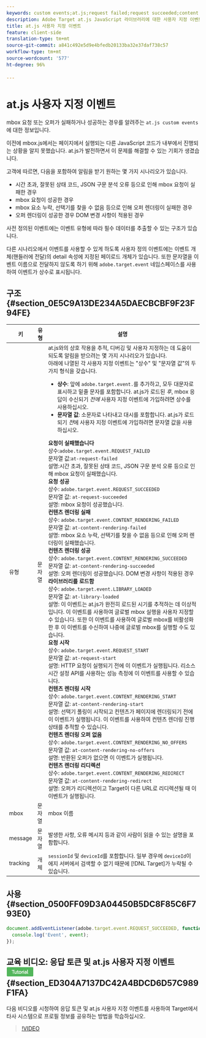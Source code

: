 ```yaml
---
keywords: custom events;at.js;request failed;request succeeded;content rendering failed;content rendering succeeded;library loaded;request start;content rendering start;content rendering no offers;content rendering rediret
description: Adobe Target at.js JavaScript 라이브러리에 대한 사용자 지정 이벤트 정보입니다.
title: at.js 사용자 지정 이벤트
feature: client-side
translation-type: tm+mt
source-git-commit: a841c492e5d9e4bfedb20133ba32e37daf738c57
workflow-type: tm+mt
source-wordcount: '577'
ht-degree: 96%

---
```



# at.js 사용자 지정 이벤트

mbox 요청 또는 오퍼가 실패하거나 성공하는 경우를 알려주는 `at.js custom events`에 대한 정보입니다.

이전에 mbox.js에서는 페이지에서 실행되는 다른 JavaScript 코드가 내부에서 진행되는 상황을 알지 못했습니다. at.js가 발전하면서 이 문제를 해결할 수 있는 기회가 생겼습니다.

고객에 따르면, 다음을 포함하여 알림을 받기 원하는 몇 가지 시나리오가 있습니다.

* 시간 초과, 잘못된 상태 코드, JSON 구문 분석 오류 등으로 인해 mbox 요청이 실패한 경우
* mbox 요청이 성공한 경우
* mbox 요소 누락, 선택기를 찾을 수 없음 등으로 인해 오퍼 렌더링이 실패한 경우
* 오퍼 렌더링이 성공한 경우 DOM 변경 사항이 적용된 경우

사전 정의된 이벤트에는 이벤트 유형에 따라 필수 데이터를 추출할 수 있는 구조가 있습니다.

다른 시나리오에서 이벤트를 사용할 수 있게 하도록 사용자 정의 이벤트에는 이벤트 개체(핸들러에 전달)의 detail 속성에 지정된 페이로드 개체가 있습니다. 또한 문자열을 이벤트 이름으로 전달하지 않도록 하기 위해 `adobe.target.event` 네임스페이스를 사용하여 이벤트가 상수로 표시됩니다.

## 구조 {#section_0E5C9A13DE234A5DAECBCBF9F23F94FE}

| 키 | 유형 | 설명 |
|--- |--- |--- |
| 유형 | 문자열 | at.js와의 상호 작용을 추적, 디버깅 및 사용자 지정하는 데 도움이 되도록 알림을 받으려는 몇 가지 시나리오가 있습니다.<br>아래에 나열된 각 사용자 지정 이벤트는 &quot;상수&quot; 및 &quot;문자열 값&quot;의 두 가지 형식을 갖습니다.<ul><li>**상수**: 앞에 `adobe.target.event.`를 추가하고, 모두 대문자로 표시하고 밑줄 문자를 포함합니다. at.js가 로드된 *후*, mbox 응답이 수신되기 *전에* 사용자 지정 이벤트에 가입하려면 상수를 사용하십시오.</li><li>**문자열 값**: 소문자로 나타내고 대시를 포함합니다. at.js가 로드되기 *전*&#x200B;에 사용자 지정 이벤트에 가입하려면 문자열 값을 사용하십시오.</li></ul>**요청이 실패했습니다**<br>&#x200B;상수:`adobe.target.event.REQUEST_FAILED`<br>문자열 값:`at-request-failed`<br>설명:시간 초과, 잘못된 상태 코드, JSON 구문 분석 오류 등으로 인해 mbox 요청이 실패했습니다.<br>**요청 성공**<br>&#x200B;상수: `adobe.target.event.REQUEST_SUCCEEDED`<br>문자열 값: `at-request-succeeded`<br>설명: mbox 요청이 성공했습니다.<br>**컨텐츠 렌더링 실패**<br>&#x200B;상수: `adobe.target.event.CONTENT_RENDERING_FAILED`<br>문자열 값: `at-content-rendering-failed`<br>설명: mbox 요소 누락, 선택기를 찾을 수 없음 등으로 인해 오퍼 렌더링이 실패했습니다.<br>**컨텐츠 렌더링 성공**<br>&#x200B;상수: `adobe.target.event.CONTENT_RENDERING_SUCCEEDED`<br>문자열 값: `at-content-rendering-succeeded`<br>설명: 오퍼 렌더링이 성공했습니다. DOM 변경 사항이 적용된 경우&#x200B;<br>**라이브러리를 로드함**<br>&#x200B;상수: `adobe.target.event.LIBRARY_LOADED`<br>문자열 값: `at-library-loaded`<br>설명: 이 이벤트는 at.js가 완전히 로드된 시기를 추적하는 데 이상적입니다. 이 이벤트를 사용하여 글로벌 mbox 실행을 사용자 지정할 수 있습니다. 또한 이 이벤트를 사용하여 글로벌 mbox를 비활성화한 후 이 이벤트를 수신하여 나중에 글로벌 mbox를 실행할 수도 있습니다.<br>**요청 시작**<br>&#x200B;상수: `adobe.target.event.REQUEST_START`<br>문자열 값: `at-request-start`<br>설명: HTTP 요청이 실행되기 전에 이 이벤트가 실행됩니다. 리소스 시간 설정 API를 사용하는 성능 측정에 이 이벤트를 사용할 수 있습니다.<br>**컨텐츠 렌더링 시작**<br>&#x200B;상수: `adobe.target.event.CONTENT_RENDERING_START`<br>문자열 값: `at-content-rendering-start`<br>설명: 선택기 폴링이 시작되고 컨텐츠가 페이지에 렌더링되기 전에 이 이벤트가 실행됩니다. 이 이벤트를 사용하여 컨텐츠 렌더링 진행 상태를 추적할 수 있습니다.<br>**컨텐츠 렌더링 오퍼 없음**<br>&#x200B;상수: `adobe.target.event.CONTENT_RENDERING_NO_OFFERS`<br>문자열 값: `at-content-rendering-no-offers`<br>설명: 반환된 오퍼가 없으면 이 이벤트가 실행됩니다.<br>**컨텐츠 렌더링 리디렉션**<br>&#x200B;상수: `adobe.target.event.CONTENT_RENDERING_REDIRECT`<br>문자열 값: `at-content-rendering-redirect`<br>설명: 오퍼가 리디렉션이고 Target이 다른 URL로 리디렉션될 때 이 이벤트가 실행됩니다. |
| mbox | 문자열 | mbox 이름 |
| message | 문자열 | 발생한 사항, 오류 메시지 등과 같이 사람이 읽을 수 있는 설명을 포함합니다. |
| tracking | 개체 | `sessionId` 및 `deviceId`를 포함합니다. 일부 경우에 `deviceId`이 에지 서버에서 검색할 수 없기 때문에 [!DNL Target]가 누락될 수 있습니다. |

## 사용 {#section_0500FF09D3A04450B5DC8F85C6F793E0}

```javascript
document.addEventListener(adobe.target.event.REQUEST_SUCCEEDED, function(event) { 
  console.log('Event', event); 
});
```

## 교육 비디오: 응답 토큰 및 at.js 사용자 지정 이벤트 ![자습서 배지](/help/assets/tutorial.png) {#section_ED304A7137DC42A4BDCD6D57C989F1FA}

다음 비디오를 시청하여 응답 토큰 및 at.js 사용자 지정 이벤트를 사용하여 Target에서 타사 시스템으로 프로필 정보를 공유하는 방법을 학습하십시오.

>[!VIDEO](https://video.tv.adobe.com/v/23253/)